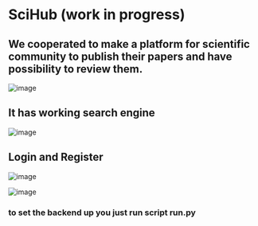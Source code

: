 # SciHub (work in progress)

## We cooperated to make a platform for scientific community to publish their papers and have possibility to review them.
![image](https://github.com/GrzegorzSzczepanek/SciHub/assets/113286903/5c81e216-dff7-4fa1-a18f-fd508a9e06f5)


## It has working search engine
![image](https://github.com/GrzegorzSzczepanek/SciHub/assets/113286903/753354e7-5cf2-493f-8741-1ea040497eec)



## Login and Register
![image](https://github.com/GrzegorzSzczepanek/SciHub/assets/113286903/8dff36b8-4164-4566-afcc-84b8125a3954)

![image](https://github.com/GrzegorzSzczepanek/SciHub/assets/113286903/829bea89-88fc-455b-83ec-c7608a9688ac)

### to set the backend up you just run script run.py
